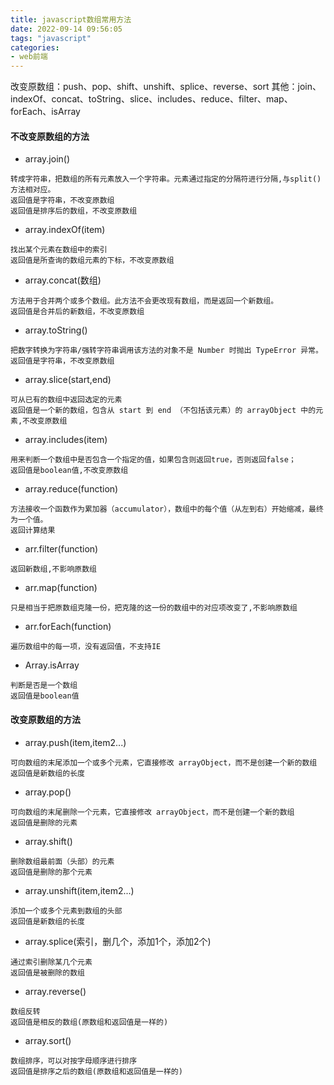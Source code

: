 ```yaml
---
title: javascript数组常用方法
date: 2022-09-14 09:56:05
tags: "javascript"
categories: 
- web前端
---
```

改变原数组：push、pop、shift、unshift、splice、reverse、sort
其他：join、indexOf、concat、toString、slice、includes、reduce、filter、map、forEach、isArray
 <!-- more -->
#### 不改变原数组的方法
+ array.join()
```
转成字符串，把数组的所有元素放入一个字符串。元素通过指定的分隔符进行分隔,与split()方法相对应。
返回值是字符串，不改变原数组
返回值是排序后的数组，不改变原数组
```
+ array.indexOf(item)
```
找出某个元素在数组中的索引
返回值是所查询的数组元素的下标，不改变原数组
```
+ array.concat(数组)
```
方法用于合并两个或多个数组。此方法不会更改现有数组，而是返回一个新数组。
返回值是合并后的新数组，不改变原数组
```
+ array.toString()
```
把数字转换为字符串/强转字符串调用该方法的对象不是 Number 时抛出 TypeError 异常。
返回值是字符串，不改变原数组
```
+ array.slice(start,end)
```
可从已有的数组中返回选定的元素
返回值是一个新的数组，包含从 start 到 end （不包括该元素）的 arrayObject 中的元素,不改变原数组
```
+ array.includes(item)
```
用来判断一个数组中是否包含一个指定的值，如果包含则返回true，否则返回false；
返回值是boolean值,不改变原数组
```
+ array.reduce(function)
```
方法接收一个函数作为累加器（accumulator），数组中的每个值（从左到右）开始缩减，最终为一个值。
返回计算结果
```
+ arr.filter(function)
```
返回新数组,不影响原数组
```
+ arr.map(function)
```
只是相当于把原数组克隆一份，把克隆的这一份的数组中的对应项改变了,不影响原数组
```
+ arr.forEach(function)
```
遍历数组中的每一项，没有返回值，不支持IE
```
+ Array.isArray
```
判断是否是一个数组
返回值是boolean值
```
#### 改变原数组的方法
+ array.push(item,item2...)
```
可向数组的末尾添加一个或多个元素，它直接修改 arrayObject，而不是创建一个新的数组
返回值是新数组的长度
```
+ array.pop()
```
可向数组的末尾删除一个元素，它直接修改 arrayObject，而不是创建一个新的数组
返回值是删除的元素
```
+ array.shift()
```
删除数组最前面（头部）的元素
返回值是删除的那个元素
```
+ array.unshift(item,item2...)
```
添加一个或多个元素到数组的头部
返回值是新数组的长度
```
+ array.splice(索引，删几个，添加1个，添加2个)
```
通过索引删除某几个元素
返回值是被删除的数组
```
+ array.reverse()
```
数组反转
返回值是相反的数组(原数组和返回值是一样的)
```
+ array.sort()
```
数组排序，可以对按字母顺序进行排序
返回值是排序之后的数组(原数组和返回值是一样的)
```


